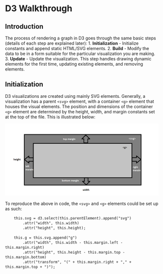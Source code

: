 # D3 Walkthrough
## Introduction
The process of rendering a graph in D3 goes through the same basic steps (details of each step are explained later):
	1. **Initialization** - Initialize constants and append static HTML/SVG elements.
	2. **Build** - Modify the data to be in a form suitable for the particular visualization you are making.
	3. **Update** - Update the visualization. This step handles drawing dynamic elements for the first time, updating existing elements, and removing elements.



## Initialization

D3 visualizations are created using mainly SVG elements. Generally, a visualization has a parent `<svg>` element, with a container `<g>` element that houses the visual elements. The position and dimensions of the container `<g>` element are determined by the height, width, and margin constants set at the top of the file. This is illustrated below:

![](https://github.com/zatsiorsky/D3/blob/master/img-1.png)

To reproduce the above in code, the `<svg>` and `<g>` elements could be set up as such:

		this.svg = d3.select(this.parentElement).append("svg")
            .attr("width", this.width)
            .attr("height", this.height);

        this.g = this.svg.append("g")
			.attr("width", this.width - this.margin.left - this.margin.right)
			.attr("height", this.height - this.margin.top - this.margin.bottom)
			.attr("transform", "(" + this.margin.right + "," + this.margin.top + ")");





